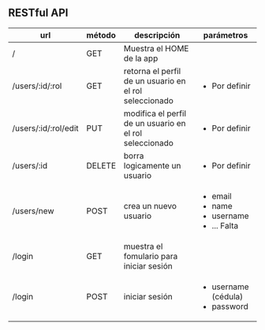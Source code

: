 ## RESTful API


| url                     | método   | descripción                | parámetros |
| ----------------------- | -------- | -------------------------- | ------------- |
| /                       | GET      | Muestra el HOME de la app  |               |
| /users/:id/:rol         | GET      | retorna el perfil de un usuario en el rol seleccionado | <ul><li>Por definir</li></ul> |
| /users/:id/:rol/edit    | PUT      | modifica el perfil de un usuario en el rol seleccionado | <ul><li>Por definir</li></ul> |
| /users/:id              | DELETE   | borra logicamente un usuario | <ul><li>Por definir</li></ul> |
| /users/new              | POST     | crea un nuevo usuario      | <ul> <li> email </li> <li> name </li> <li> username </li> <li> ... Falta </li> </ul> |
| /login                  | GET | muestra el fomulario para iniciar sesión | |
| /login                  | POST | iniciar sesión | <ul> <li> username (cédula) </li> <li> password </li> </ul> |
